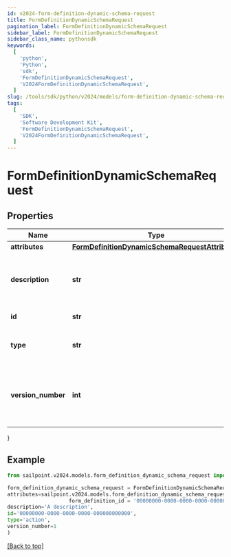 ```yaml
---
id: v2024-form-definition-dynamic-schema-request
title: FormDefinitionDynamicSchemaRequest
pagination_label: FormDefinitionDynamicSchemaRequest
sidebar_label: FormDefinitionDynamicSchemaRequest
sidebar_class_name: pythonsdk
keywords:
  [
    'python',
    'Python',
    'sdk',
    'FormDefinitionDynamicSchemaRequest',
    'V2024FormDefinitionDynamicSchemaRequest',
  ]
slug: /tools/sdk/python/v2024/models/form-definition-dynamic-schema-request
tags:
  [
    'SDK',
    'Software Development Kit',
    'FormDefinitionDynamicSchemaRequest',
    'V2024FormDefinitionDynamicSchemaRequest',
  ]
---
```


# FormDefinitionDynamicSchemaRequest

## Properties

| Name | Type | Description | Notes |
| --- | --- | --- | --- |
| **attributes** | [**FormDefinitionDynamicSchemaRequestAttributes**](form-definition-dynamic-schema-request-attributes) |  | [optional] |
| **description** | **str** | Description is the form definition dynamic schema description text | [optional] |
| **id** | **str** | ID is a unique identifier | [optional] |
| **type** | **str** | Type is the form definition dynamic schema type | [optional] |
| **version_number** | **int** | VersionNumber is the form definition dynamic schema version number | [optional] |

}

## Example

```python
from sailpoint.v2024.models.form_definition_dynamic_schema_request import FormDefinitionDynamicSchemaRequest

form_definition_dynamic_schema_request = FormDefinitionDynamicSchemaRequest(
attributes=sailpoint.v2024.models.form_definition_dynamic_schema_request_attributes.FormDefinitionDynamicSchemaRequest_attributes(
                    form_definition_id = '00000000-0000-0000-0000-000000000000', ),
description='A description',
id='00000000-0000-0000-0000-000000000000',
type='action',
version_number=1
)

```

[[Back to top]](#)
